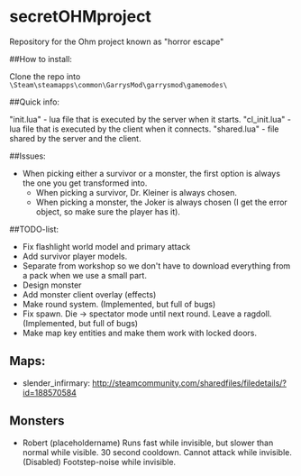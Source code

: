 # secretOHMproject
Repository for the Ohm project known as "horror escape"

##How to install:

Clone the repo into `\Steam\steamapps\common\GarrysMod\garrysmod\gamemodes\` 

##Quick info:

"init.lua" - lua file that is executed by the server when it starts.
"cl_init.lua" - lua file that is executed by the client when it connects.
"shared.lua" - file shared by the server and the client.

##Issues:
- When picking either a survivor or a monster, the first option is always the one you get transformed into.
  * When picking a survivor, Dr. Kleiner is always chosen.
  * When picking a monster, the Joker is always chosen (I get the error object, so make sure the player has it).

##TODO-list:
- Fix flashlight world model and primary attack
- Add survivor player models.
- Separate from workshop so we don't have to download everything from a pack when we use a small part.
- Design monster
- Add monster client overlay (effects)
- Make round system. (Implemented, but full of bugs)
- Fix spawn. Die -> spectator mode until next round. Leave a ragdoll. (Implemented, but full of bugs)
- Make map key entities and make them work with locked doors.

## Maps:
- slender_infirmary: http://steamcommunity.com/sharedfiles/filedetails/?id=188570584

## Monsters

- Robert (placeholdername)
	Runs fast while invisible, but slower than normal while visible. 30 second cooldown.
	Cannot attack while invisible. (Disabled)
	Footstep-noise while invisible.

